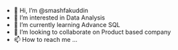 - 👋 Hi, I’m @smashfakuddin
- 👀 I’m interested in Data Analysis
- 🌱 I’m currently learning Advance SQL
- 💞️ I’m looking to collaborate on Product based company
- 📫 How to reach me ...

<!---
smashfakuddin/smashfakuddin is a ✨ special ✨ repository because its `README.md` (this file) appears on your GitHub profile.
You can click the Preview link to take a look at your changes.
--->
